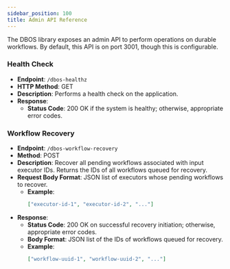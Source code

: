 ```yaml
---
sidebar_position: 100
title: Admin API Reference
---
```


The DBOS library exposes an admin API to perform operations on durable workflows.
By default, this API is on port 3001, though this is configurable.

### Health Check

- **Endpoint**: `/dbos-healthz`
- **HTTP Method**: GET
- **Description**: Performs a health check on the application.
- **Response**:
  - **Status Code**: 200 OK if the system is healthy; otherwise, appropriate error codes.

### Workflow Recovery

- **Endpoint**: `/dbos-workflow-recovery`
- **Method**: POST
- **Description**: Recover all pending workflows associated with input executor IDs. Returns the IDs of all workflows queued for recovery.
- **Request Body Format**: JSON list of executors whose pending workflows to recover.
  - **Example**:
    ```json
    ["executor-id-1", "executor-id-2", "..."]
    ```
- **Response**:
  - **Status Code**: 200 OK on successful recovery initiation; otherwise, appropriate error codes.
  - **Body Format**: JSON list of the IDs of workflows queued for recovery.
  - **Example**:
    ```json
    ["workflow-uuid-1", "workflow-uuid-2", "..."]
    ```
